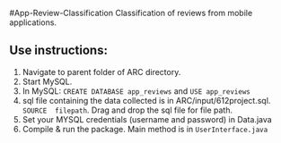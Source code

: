#App-Review-Classification
Classification of reviews from mobile applications.

## Use instructions:
1. Navigate to parent folder of ARC directory.
2. Start MySQL. 
3. In MySQL: `CREATE DATABASE app_reviews` and `USE app_reviews`
4. sql file containing the data collected is in ARC/input/612project.sql.
   `SOURCE  filepath`. Drag and drop the sql file for file path.
5. Set your MYSQL credentials (username and password) in Data.java
6. Compile & run the package. Main method is in `UserInterface.java`
